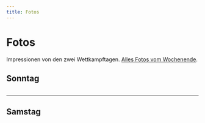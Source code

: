 ```yaml
---
title: Fotos
---
```


# Fotos

Impressionen von den zwei Wettkampftagen. <a href="https://tvniederrohrdorf.ch/fotos/2019/5/amgetu-2019/" target="_blank">Alles Fotos vom Wochenende</a>.

## Sonntag

<div class="card-columns">
  <div class="card">
    <img class="card-img" src="/img/DSC06944.jpg" alt="">
  </div>
  <div class="card">
    <img class="card-img" src="/img/AMGETU_2019-302.jpg" alt="">
  </div>
  <div class="card">
    <img class="card-img" src="/img/AMGETU_2019-300.jpg" alt="">
  </div>
  <div class="card">
    <img class="card-img" src="/img/AMGETU_2019-298.jpg" alt="">
  </div>
  <div class="card">
    <img class="card-img" src="/img/AMGETU_2019-283.jpg" alt="">
  </div>
  <div class="card">
    <img class="card-img" src="/img/AMGETU_2019-273.jpg" alt="">
  </div>
  <div class="card">
    <img class="card-img" src="/img/AMGETU_2019-271.jpg" alt="">
  </div>
  <div class="card">
    <img class="card-img" src="/img/AMGETU_2019-270.jpg" alt="">
  </div>
  <div class="card">
    <img class="card-img" src="/img/AMGETU_2019-269.jpg" alt="">
  </div>
  <div class="card">
    <img class="card-img" src="/img/AMGETU_2019-268.jpg" alt="">
  </div>
  <div class="card">
    <img class="card-img" src="/img/AMGETU_2019-260.jpg" alt="">
  </div>
  <div class="card">
    <img class="card-img" src="/img/AMGETU_2019-241.jpg" alt="">
  </div>
  <div class="card">
    <img class="card-img" src="/img/AMGETU_2019-235.jpg" alt="">
  </div>
  <div class="card">
    <img class="card-img" src="/img/AMGETU_2019-227.jpg" alt="">
  </div>
  <div class="card">
    <img class="card-img" src="/img/AMGETU_2019-215.jpg" alt="">
  </div>
  <div class="card">
    <img class="card-img" src="/img/AMGETU_2019-212.jpg" alt="">
  </div>
  <div class="card">
    <img class="card-img" src="/img/AMGETU_2019-190.jpg" alt="">
  </div>
  <div class="card">
    <img class="card-img" src="/img/_MG_6387.jpg" alt="">
  </div>
  <div class="card">
    <img class="card-img" src="/img/_MG_6270.jpg" alt="">
  </div>
  <div class="card">
    <img class="card-img" src="/img/_MG_6264.jpg" alt="">
  </div>
  <div class="card">
    <img class="card-img" src="/img/AMGETU_2019-183.jpg" alt="">
  </div>
  <div class="card">
    <img class="card-img" src="/img/_MG_6111.jpg" alt="">
  </div>
  <div class="card">
    <img class="card-img" src="/img/_MG_6090.jpg" alt="">
  </div>
  <div class="card">
    <img class="card-img" src="/img/_MG_6017.jpg" alt="">
  </div>
  <div class="card">
    <img class="card-img" src="/img/_MG_6016.jpg" alt="">
  </div>
  <div class="card">
    <img class="card-img" src="/img/_MG_5984.jpg" alt="">
  </div>
  <div class="card">
    <img class="card-img" src="/img/_MG_5935.jpg" alt="">
  </div>
  <div class="card">
    <img class="card-img" src="/img/_MG_5928.jpg" alt="">
  </div>
  <div class="card">
    <img class="card-img" src="/img/_MG_5898.jpg" alt="">
  </div>
</div>

---

## Samstag

<div class="card-columns">
  <div class="card">
    <img class="card-img" src="/img/_MG_5859.jpg" alt="">
  </div>
  <div class="card">
    <img class="card-img" src="/img/AMGETU_2019-157.jpg" alt="">
  </div>
  <div class="card">
    <img class="card-img" src="/img/AMGETU_2019-158.jpg" alt="">
  </div>
  <div class="card">
    <img class="card-img" src="/img/AMGETU_2019-147.jpg" alt="">
  </div>
  <div class="card">
    <img class="card-img" src="/img/AMGETU_2019-143.jpg" alt="">
  </div>
  <div class="card">
    <img class="card-img" src="/img/AMGETU_2019-134.jpg" alt="">
  </div>
  <div class="card">
    <img class="card-img" src="/img/_MG_5807.jpg" alt="">
  </div>
  <div class="card">
    <img class="card-img" src="/img/_MG_5790.jpg" alt="">
  </div>
  <div class="card">
    <img class="card-img" src="/img/_MG_5787.jpg" alt="">
  </div>
  <div class="card">
    <img class="card-img" src="/img/_MG_5771.jpg" alt="">
  </div>
  <div class="card">
    <img class="card-img" src="/img/_MG_5760.jpg" alt="">
  </div>
  <div class="card">
    <img class="card-img" src="/img/_MG_5709.jpg" alt="">
  </div>
  <div class="card">
    <img class="card-img" src="/img/_MG_5718.jpg" alt="">
  </div>
  <div class="card">
    <img class="card-img" src="/img/AMGETU_2019-106.jpg" alt="">
  </div>
  <div class="card">
    <img class="card-img" src="/img/AMGETU_2019-116.jpg" alt="">
  </div>
  <div class="card">
    <img class="card-img" src="/img/AMGETU_2019-99.jpg" alt="">
  </div>
  <div class="card">
    <img class="card-img" src="/img/AMGETU_2019-67.jpg" alt="">
  </div>
  <div class="card">
    <img class="card-img" src="/img/AMGETU_2019-65.jpg" alt="">
  </div>
  <div class="card">
    <img class="card-img" src="/img/AMGETU_2019-63.jpg" alt="">
  </div>
  <div class="card">
    <img class="card-img" src="/img/AMGETU_2019-59.jpg" alt="">
  </div>
  <div class="card">
    <img class="card-img" src="/img/AMGETU_2019-52.jpg" alt="">
  </div>
  <div class="card">
    <img class="card-img" src="/img/AMGETU_2019-19.jpg" alt="">
  </div>
  <div class="card">
    <img class="card-img" src="/img/_MG_5236.jpg" alt="">
  </div>
  <div class="card">
    <img class="card-img" src="/img/AMGETU_2019-11.jpg" alt="">
  </div>
  <div class="card">
    <img class="card-img" src="/img/AMGETU_2019-27.jpg" alt="">
  </div>
  <div class="card">
    <img class="card-img" src="/img/AMGETU_2019-10.jpg" alt="">
  </div>
  <div class="card">
    <img class="card-img" src="/img/_MG_5199.jpg" alt="">
  </div>
  <div class="card">
    <img class="card-img" src="/img/AMGETU_2019-5.jpg" alt="">
  </div>
</div>
